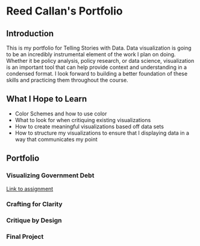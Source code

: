 # Reed Callan's Portfolio
## Introduction
This is my portfolio for Telling Stories with Data.
Data visualization is going to be an incredibly instrumental element of the work I plan on doing. Whether it be policy analysis, policy research, or data science, visualization is an important tool that can help provide context and understanding in a condensed format. I look forward to building a better foundation of these skills and practicing them throughout the course.
## What I Hope to Learn
* Color Schemes and how to use color
* What to look for when critiquing existing visualizations
* How to create meaningful visualizations based off data sets
* How to structure my visualizations to ensure that I displaying data in a way that communicates my point
## Portfolio
### Visualizing Government Debt
[Link to assignment](reedcallan/Telling-Stories-with-Data/dataviz2.md)
### Crafting for Clarity
### Critique by Design
### Final Project
